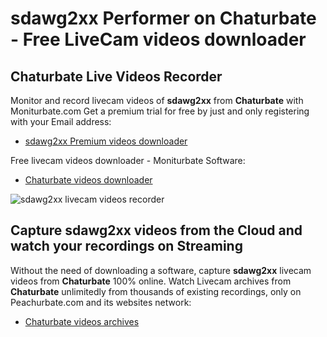 # sdawg2xx Performer on Chaturbate - Free LiveCam videos downloader

## Chaturbate Live Videos Recorder

Monitor and record livecam videos of **sdawg2xx** from **Chaturbate** with Moniturbate.com
Get a premium trial for free by just and only registering with your Email address:
* [sdawg2xx Premium videos downloader](https://moniturbate.com/request-demo-licence-key.html)

Free livecam videos downloader - Moniturbate Software:
* [Chaturbate videos downloader](https://moniturbate.com/moniturbate-download-software.html)

![sdawg2xx livecam videos recorder](https://peachurnet.com/templates/moniturbate-software.png)


## Capture sdawg2xx videos from the Cloud and watch your recordings on Streaming

Without the need of downloading a software, capture **sdawg2xx** livecam videos from **Chaturbate** 100% online.
Watch Livecam archives from **Chaturbate** unlimitedly from thousands of existing recordings, only on Peachurbate.com and its websites network:
* [Chaturbate videos archives](https://peachurnet.com/)